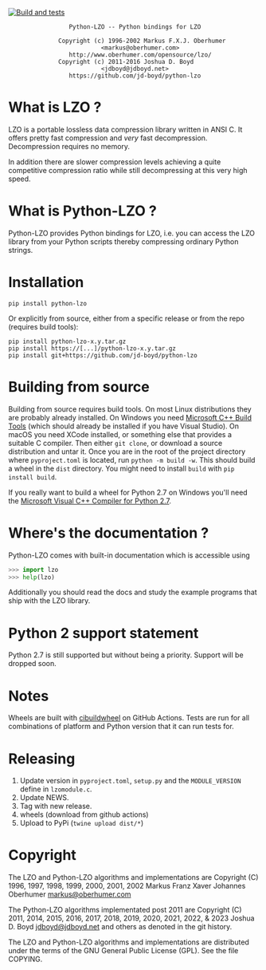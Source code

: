 [![Build and tests](https://github.com/jd-boyd/python-lzo/actions/workflows/wheels.yml/badge.svg)](https://github.com/jd-boyd/python-lzo/actions/workflows/wheels.yml)

```
                 Python-LZO -- Python bindings for LZO

              Copyright (c) 1996-2002 Markus F.X.J. Oberhumer
                          <markus@oberhumer.com>
                 http://www.oberhumer.com/opensource/lzo/
              Copyright (c) 2011-2016 Joshua D. Boyd
                          <jdboyd@jdboyd.net>
                 https://github.com/jd-boyd/python-lzo
```

# What is LZO ?


LZO is a portable lossless data compression library written in ANSI C.
It offers pretty fast compression and *very* fast decompression.
Decompression requires no memory.

In addition there are slower compression levels achieving a quite
competitive compression ratio while still decompressing at
this very high speed.


# What is Python-LZO ?

Python-LZO provides Python bindings for LZO, i.e. you can access
the LZO library from your Python scripts thereby compressing ordinary
Python strings.


# Installation

```
pip install python-lzo
```
Or explicitly from source,
either from a specific release or from the repo (requires build tools):
```
pip install python-lzo-x.y.tar.gz
pip install https://[...]/python-lzo-x.y.tar.gz
pip install git+https://github.com/jd-boyd/python-lzo
```

# Building from source

Building from source requires build tools. On most Linux distributions
they are probably already installed. On Windows you need
[Microsoft C++ Build Tools](https://visualstudio.microsoft.com/visual-cpp-build-tools/)
(which should already be installed if you have Visual Studio).
On macOS you need XCode installed, or something else that provides a suitable C
compiler. Then either `git clone`, or download a source distribution and untar it.
Once you are in the root of the project directory where `pyproject.toml` is located,
run `python -m build -w`. This should build a wheel in the `dist` directory.
You might need to install `build` with `pip install build`.

If you really want to build a wheel for Python 2.7 on Windows you'll need the
[Microsoft Visual C++ Compiler for Python 2.7](https://web.archive.org/web/20210116063838/https://www.microsoft.com/en-us/download/details.aspx?id=44266).

# Where's the documentation ?

Python-LZO comes with built-in documentation which is accessible using
```py
>>> import lzo
>>> help(lzo)
```
Additionally you should read the docs and study the example
programs that ship with the LZO library.

# Python 2 support statement

Python 2.7 is still supported but without being a priority.
Support will be dropped soon.

# Notes

Wheels are built with [cibuildwheel](https://cibuildwheel.readthedocs.io/)
on GitHub Actions. Tests are run for all combinations of platform and
Python version that it can run tests for.

# Releasing

1. Update version in `pyproject.toml`, `setup.py` and the `MODULE_VERSION`
    define in `lzomodule.c`.
1. Update NEWS.
1. Tag with new release.
1. wheels (download from github actions)
1. Upload to PyPi (`twine upload dist/*`)

# Copyright

The LZO and Python-LZO algorithms and implementations are
Copyright (C) 1996, 1997, 1998, 1999, 2000, 2001, 2002
Markus Franz Xaver Johannes Oberhumer <markus@oberhumer.com>

The Python-LZO algorithms implementated post 2011 are
Copyright (C) 2011, 2014, 2015, 2016, 2017, 2018, 2019, 2020, 2021,
2022, & 2023
Joshua D. Boyd <jdboyd@jdboyd.net> and others as denoted in the git
history.


The LZO and Python-LZO algorithms and implementations are distributed under
the terms of the GNU General Public License (GPL).  See the file COPYING.
